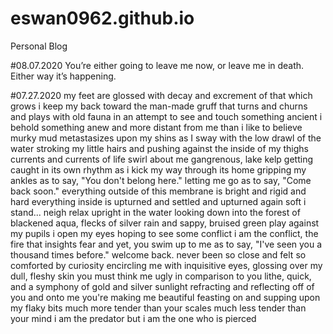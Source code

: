 # eswan0962.github.io
Personal Blog




#08.07.2020
You’re either going to leave me now, or leave me in death. Either way it’s happening. 

#07.27.2020
my feet are glossed with decay and excrement of that which grows 
i keep my back toward the man-made gruff that turns and churns and plays with old fauna
in an attempt to see and touch something ancient
i behold something anew and more distant from me than i like to believe
murky mud metastasizes upon my shins as I sway with the low drawl of the water
stroking my little hairs and pushing against the inside of my thighs
currents and currents of life swirl about me
gangrenous, lake kelp getting caught in its own rhythm
as i kick my way through its home
gripping my ankles as to say, "You don't belong here."
letting me go as to say, "Come back soon."
everything outside of this membrane is bright and rigid and hard
everything inside is upturned and settled and upturned again 
soft
i stand...
neigh
relax upright in the water
looking down into the forest of blackened aqua, 
flecks of silver rain and sappy, bruised green play against my pupils
i open my eyes
hoping to see some conflict
i am the conflict, 
the fire that insights fear
and yet,
you swim up to me as to say, "I've seen you a thousand times before." 
welcome back.
never been so close and felt so comforted by curiosity
encircling me with inquisitive eyes,
glossing over my dull, fleshy skin
you must think me ugly 
in comparison to you
lithe, quick, and a symphony of 
gold and silver
sunlight refracting and reflecting off of you
and onto me
you're making me beautiful
feasting on and 
supping upon my flaky bits
much more tender than your scales
much less tender than your mind
i am the predator 
but i am  the one who is pierced 
